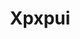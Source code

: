 ---
layout: home

title: Xpxpui
titleTemplate: 一个Vue3组件库

hero:
  name: Xpxpui
  text: 一个Vue3组件库
  tagline: 让你的组件库开发更简单
  image:
    # /src: /logo.png
    # alt: Xpxpui
  actions:
    - theme: brand
      text: 开始
      link: /guild/installation
    - theme: alt
      text: 在 Gitee 上查看
      link: https://gitee.com/geeksdidi/kittyui
features:
  - icon: 💡
    title: Vue3组件库
    details: 基于vite+TypeScript开发
  - icon: 📦
    title: 让你的组件库开发更简单
    details: 提供一个Vue3组件库开发环境
  - icon: 🛠️
    title: 按需引入
    details: 直接支持按需引入无需配置任何插件。
---